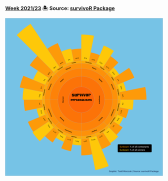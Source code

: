### [Week 2021/23](https://github.com/TWarczak/TidyTuesday/tree/main/r_code/2021_23_survivor) 🏝 Source: [survivoR Package](https://github.com/doehm/survivoR)
![./plots/2021_23_survivor/survivor_low_res.png](https://raw.githubusercontent.com/TWarczak/TidyTuesday/main/plots/2021_23_survivor/survivor_low_res.png)
